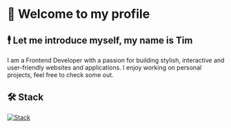 # 👋 Welcome to my profile
## 🕴 Let me introduce myself, my name is Tim
I am a Frontend Developer with a passion for building stylish, interactive and user-friendly websites and applications. I enjoy working on personal projects, feel free to check some out.

## 🛠 Stack
[![Stack](https://skillicons.dev/icons?i=html,css,sass,php,mysql,js,ts,react,svelte,vue,bootstrap,tailwind,webpack,laravel,wordpress,nextjs,nuxt)](https://skillicons.dev)
